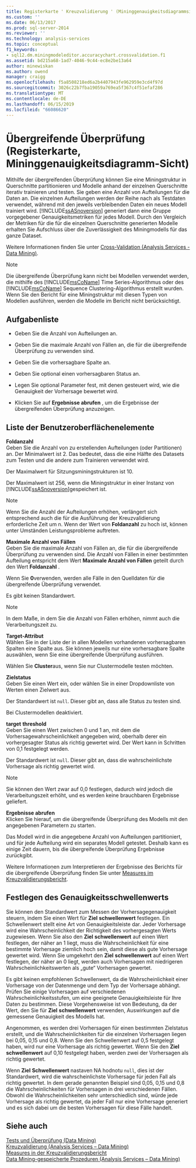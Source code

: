 ```yaml
---
title: Registerkarte ' Kreuzvalidierung ' (Mininggenauigkeitsdiagrammsicht) | Microsoft-Dokumentation
ms.custom: ''
ms.date: 06/13/2017
ms.prod: sql-server-2014
ms.reviewer: ''
ms.technology: analysis-services
ms.topic: conceptual
f1_keywords:
- sql12.dm.miningmodeleditor.accuracychart.crossvalidation.f1
ms.assetid: bd215a68-1ad7-4046-9c44-ec8e2be13a64
author: minewiskan
ms.author: owend
manager: craigg
ms.openlocfilehash: f5a8508218ed6a2b4407943fe962959e3cd4f97d
ms.sourcegitcommit: 3026c22b7fba19059a769ea5f367c4f51efaf286
ms.translationtype: MT
ms.contentlocale: de-DE
ms.lasthandoff: 06/15/2019
ms.locfileid: "66086620"
---
```

# <a name="cross-validation-tab-mining-accuracy-chart-view"></a>Übergreifende Überprüfung (Registerkarte, Mininggenauigkeitsdiagramm-Sicht)
  Mithilfe der übergreifenden Überprüfung können Sie eine Miningstruktur in Querschnitte partitionieren und Modelle anhand der einzelnen Querschnitte iterativ trainieren und testen. Sie geben eine Anzahl von Aufteilungen für die Daten an. Die einzelnen Aufteilungen werden der Reihe nach als Testdaten verwendet, während mit den jeweils verbleibenden Daten ein neues Modell trainiert wird. [!INCLUDE[ssASnoversion](../includes/ssasnoversion-md.md)] generiert dann eine Gruppe vorgegebener Genauigkeitsmetriken für jedes Modell. Durch den Vergleich der Metriken für die für die einzelnen Querschnitte generierten Modelle erhalten Sie Aufschluss über die Zuverlässigkeit des Miningmodells für das ganze Dataset.  
  
 Weitere Informationen finden Sie unter [Cross-Validation &#40;Analysis Services - Data Mining&#41;](data-mining/cross-validation-analysis-services-data-mining.md).  
  
> [!NOTE]  
>  Die übergreifende Überprüfung kann nicht bei Modellen verwendet werden, die mithilfe des [!INCLUDE[msCoName](../includes/msconame-md.md)] Time Series-Algorithmus oder des [!INCLUDE[msCoName](../includes/msconame-md.md)] Sequence Clustering-Algorithmus erstellt wurden. Wenn Sie den Bericht für eine Miningstruktur mit diesen Typen von Modellen ausführen, werden die Modelle im Bericht nicht berücksichtigt.  
  
## <a name="task-list"></a>Aufgabenliste  
  
-   Geben Sie die Anzahl von Aufteilungen an.  
  
-   Geben Sie die maximale Anzahl von Fällen an, die für die übergreifende Überprüfung zu verwenden sind.  
  
-   Geben Sie die vorhersagbare Spalte an.  
  
-   Geben Sie optional einen vorhersagbaren Status an.  
  
-   Legen Sie optional Parameter fest, mit denen gesteuert wird, wie die Genauigkeit der Vorhersage bewertet wird.  
  
-   Klicken Sie auf **Ergebnisse abrufen** , um die Ergebnisse der übergreifenden Überprüfung anzuzeigen.  
  
## <a name="uielement-list"></a>Liste der Benutzeroberflächenelemente  
 **Foldanzahl**  
 Geben Sie die Anzahl von zu erstellenden Aufteilungen (oder Partitionen) an. Der Minimalwert ist 2. Das bedeutet, dass die eine Hälfte des Datasets zum Testen und die andere zum Trainieren verwendet wird.  
  
 Der Maximalwert für Sitzungsminingstrukturen ist 10.  
  
 Der Maximalwert ist 256, wenn die Miningstruktur in einer Instanz von [!INCLUDE[ssASnoversion](../includes/ssasnoversion-md.md)]gespeichert ist.  
  
> [!NOTE]  
>  Wenn Sie die Anzahl der Aufteilungen erhöhen, verlängert sich entsprechend auch die für die Ausführung der Kreuzvalidierung erforderliche Zeit um n. Wenn der Wert von **Foldanzahl** zu hoch ist, können unter Umständen Leistungsprobleme auftreten.  
  
 **Maximale Anzahl von Fällen**  
 Geben Sie die maximale Anzahl von Fällen an, die für die übergreifende Überprüfung zu verwenden sind. Die Anzahl von Fällen in einer bestimmten Aufteilung entspricht dem Wert **Maximale Anzahl von Fällen** geteilt durch den Wert **Foldanzahl** .  
  
 Wenn Sie **0**verwenden, werden alle Fälle in den Quelldaten für die übergreifende Überprüfung verwendet.  
  
 Es gibt keinen Standardwert.  
  
> [!NOTE]  
>  In dem Maße, in dem Sie die Anzahl von Fällen erhöhen, nimmt auch die Verarbeitungszeit zu.  
  
 **Target-Attribut**  
 Wählen Sie in der Liste der in allen Modellen vorhandenen vorhersagbaren Spalten eine Spalte aus. Sie können jeweils nur eine vorhersagbare Spalte auswählen, wenn Sie eine übergreifende Überprüfung ausführen.  
  
 Wählen Sie **Cluster**aus, wenn Sie nur Clustermodelle testen möchten.  
  
 **Zielstatus**  
 Geben Sie einen Wert ein, oder wählen Sie in einer Dropdownliste von Werten einen Zielwert aus.  
  
 Der Standardwert ist `null`. Dieser gibt an, dass alle Status zu testen sind.  
  
 Bei Clustermodellen deaktiviert.  
  
 **target**  **threshold**  
 Geben Sie einen Wert zwischen 0 und 1 an, mit dem die Vorhersagewahrscheinlichkeit angegeben wird, oberhalb derer ein vorhergesagter Status als richtig gewertet wird. Der Wert kann in Schritten von 0,1 festgelegt werden.  
  
 Der Standardwert ist `null`. Dieser gibt an, dass die wahrscheinlichste Vorhersage als richtig gewertet wird.  
  
> [!NOTE]  
>  Sie können den Wert zwar auf 0,0 festlegen, dadurch wird jedoch die Verarbeitungszeit erhöht, und es werden keine brauchbaren Ergebnisse geliefert.  
  
 **Ergebnisse abrufen**  
 Klicken Sie hierauf, um die übergreifende Überprüfung des Modells mit den angegebenen Parametern zu starten.  
  
 Das Modell wird in die angegebene Anzahl von Aufteilungen partitioniert, und für jede Aufteilung wird ein separates Modell getestet. Deshalb kann es einige Zeit dauern, bis die übergreifende Überprüfung Ergebnisse zurückgibt.  
  
 Weitere Informationen zum Interpretieren der Ergebnisse des Berichts für die übergreifende Überprüfung finden Sie unter [Measures im Kreuzvalidierungsbericht](data-mining/measures-in-the-cross-validation-report.md).  
  
## <a name="setting-the-accuracy-threshold"></a>Festlegen des Genauigkeitsschwellenwerts  
 Sie können den Standardwert zum Messen der Vorhersagegenauigkeit steuern, indem Sie einen Wert für **Ziel** **schwellenwert** festlegen. Ein Schwellenwert stellt eine Art von Genauigkeitsleiste dar. Jeder Vorhersage wird eine Wahrscheinlichkeit der Richtigkeit des vorhergesagten Werts zugewiesen. Wenn Sie also den **Ziel** **schwellenwert** auf einen Wert festlegen, der näher an 1 liegt, muss die Wahrscheinlichkeit für eine bestimmte Vorhersage ziemlich hoch sein, damit diese als gute Vorhersage gewertet wird. Wenn Sie umgekehrt den **Ziel** **schwellenwert** auf einen Wert festlegen, der näher an 0 liegt, werden auch Vorhersagen mit niedrigeren Wahrscheinlichkeitswerten als „gute“ Vorhersagen gewertet.  
  
 Es gibt keinen empfohlenen Schwellenwert, da die Wahrscheinlichkeit einer Vorhersage von der Datenmenge und dem Typ der Vorhersage abhängt. Prüfen Sie einige Vorhersagen auf verschiedenen Wahrscheinlichkeitsstufen, um eine geeignete Genauigkeitsleiste für Ihre Daten zu bestimmen. Diese Vorgehensweise ist von Bedeutung, da der Wert, den Sie für **Ziel** **schwellenwert** verwenden, Auswirkungen auf die gemessene Genauigkeit des Modells hat.  
  
 Angenommen, es werden drei Vorhersagen für einen bestimmten Zielstatus erstellt, und die Wahrscheinlichkeiten für die einzelnen Vorhersagen liegen bei 0,05, 0,15 und 0,8. Wenn Sie den Schwellenwert auf 0,5 festgelegt haben, wird nur eine Vorhersage als richtig gewertet. Wenn Sie den **Ziel** **schwellenwert** auf 0,10 festgelegt haben, werden zwei der Vorhersagen als richtig gewertet.  
  
 Wenn **Ziel** **Schwellenwert** nastaven NA hodnotu `null`, dies ist der Standardwert, wird die wahrscheinlichste Vorhersage für jeden Fall als richtig gewertet. In dem gerade genannten Beispiel sind 0,05, 0,15 und 0,8 die Wahrscheinlichkeiten für Vorhersagen in drei verschiedenen Fällen. Obwohl die Wahrscheinlichkeiten sehr unterschiedlich sind, würde jede Vorhersage als richtig gewertet, da jeder Fall nur eine Vorhersage generiert und es sich dabei um die besten Vorhersagen für diese Fälle handelt.  
  
## <a name="see-also"></a>Siehe auch  
 [Tests und Überprüfung &#40;Data Mining&#41;](data-mining/testing-and-validation-data-mining.md)   
 [Kreuzvalidierung &#40;Analysis Services – Data Mining&#41;](data-mining/cross-validation-analysis-services-data-mining.md)   
 [Measures in der Kreuzvalidierungsbericht](data-mining/measures-in-the-cross-validation-report.md)   
 [Data Mining-gespeicherte Prozeduren &#40;Analysis Services – Data Mining&#41;](/sql/analysis-services/data-mining/data-mining-stored-procedures-analysis-services-data-mining)  
  
  
